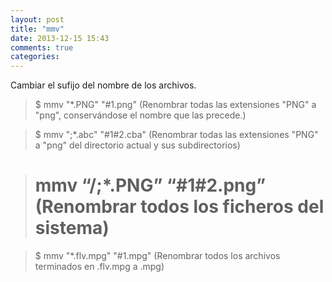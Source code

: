 ```yaml
---
layout: post
title: "mmv"
date: 2013-12-15 15:43
comments: true
categories: 
---
```

Cambiar el sufijo del nombre de los archivos.

>$ mmv "*.PNG" "#1.png"   (Renombrar todas las extensiones "PNG" a "png", conservándose el nombre que las precede.)

>$ mmv ";*.abc" "#1#2.cba" (Renombrar todas las extensiones "PNG" a "png" del directorio actual y sus subdirectorios)

># mmv “/;*.PNG” “#1#2.png” (Renombrar todos los ficheros del sistema)

>$ mmv "*.flv.mpg" "#1.mpg" (Renombrar todos los archivos terminados en .flv.mpg a .mpg)

